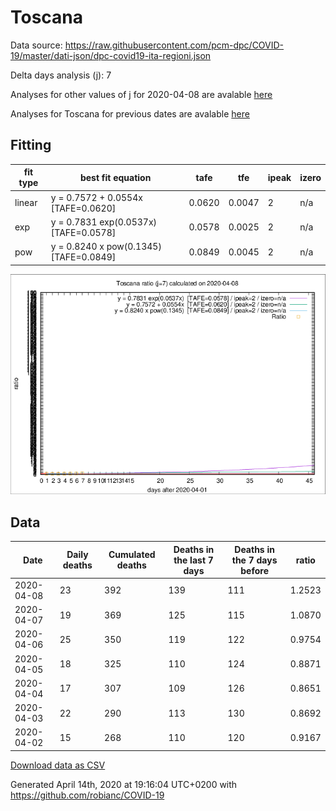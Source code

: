 # Toscana

Data source: https://raw.githubusercontent.com/pcm-dpc/COVID-19/master/dati-json/dpc-covid19-ita-regioni.json

Delta days analysis (j): 7

Analyses for other values of j for 2020-04-08 are avalable [here](../2020-04-08/README.md)

Analyses for Toscana for previous dates are avalable [here](../README.md)

## Fitting 
|fit type|best fit equation|tafe|tfe|ipeak|izero|
|-------|-----|--------|------|---|---|
|linear|y = 0.7572 + 0.0554x  [TAFE=0.0620]|0.0620|0.0047|2|n/a|
|exp|y = 0.7831 exp(0.0537x)  [TAFE=0.0578]|0.0578|0.0025|2|n/a|
|pow|y = 0.8240 x pow(0.1345)  [TAFE=0.0849]|0.0849|0.0045|2|n/a|

![Plot](COVID-19_toscana_j7_2020-04-08.png)

## Data
|Date|Daily deaths|Cumulated deaths|Deaths in the last 7 days|Deaths in the 7 days before|ratio|
|----|----------|-----------|-------|--------------------|-----|
|2020-04-08|23|392|139|111|1.2523|
|2020-04-07|19|369|125|115|1.0870|
|2020-04-06|25|350|119|122|0.9754|
|2020-04-05|18|325|110|124|0.8871|
|2020-04-04|17|307|109|126|0.8651|
|2020-04-03|22|290|113|130|0.8692|
|2020-04-02|15|268|110|120|0.9167|

[Download data as CSV](COVID-19_toscana_j7_2020-04-08.csv)

Generated April 14th, 2020 at 19:16:04 UTC+0200 with https://github.com/robianc/COVID-19
